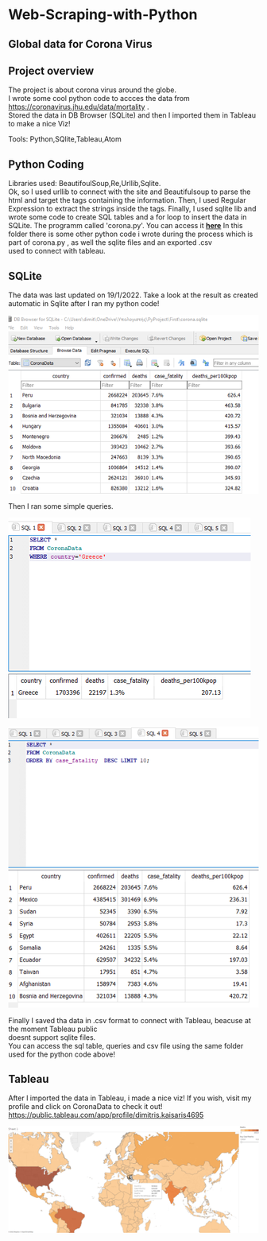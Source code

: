 # Web-Scraping-with-Python
## Global data for Corona Virus

## Project overview
The project is about corona virus around the globe.  
I wrote some cool python code to accces the data from https://coronavirus.jhu.edu/data/mortality .   
Stored the data in DB Browser (SQLite) and then I imported them in Tableau to make a nice Viz!

Tools: Python,SQlite,Tableau,Atom

## Python Coding
Libraries used: BeautifoulSoup,Re,Urllib,Sqlite.       
Ok, so I used urllib to connect with the site and Beautifulsoup to parse the html and target the tags
containing the information. Then, I used Regular Expression to extract the strings inside the tags. Finally,
I used sqlite lib and wrote some code to create SQL tables and a for loop to insert the data in SQLite. The 
programm called 'corona.py'. You can access it **[here](https://github.com/DimKaisaris/Web-Scraping-with-Python/tree/main/Python%20Code)**
In this folder there is some other python code i wrote during the process which is part of corona.py , as well the sqlite files and an exported .csv  
used to connect with tableau.

## SQLite
The data was last updated on 19/1/2022. Take a look at the result as created automatic in Sqlite after I ran my python code!

![shot35](images/Screenshot_35.png)

Then I ran some simple queries.

![shot1](images/Screenshot_1.png)

![shot2](images/Screenshot_2.png)

Finally I saved tha data in .csv format to connect with Tableau, beacuse at the moment Tableau public  
doesnt support sqlite files.  
You can access the sql table, queries and csv file using the same folder used for the python code above!

## Tableau
After I imported the data in Tableau, i made a nice viz! 
If you wish, visit my profile and click on CoronaData to check it out! https://public.tableau.com/app/profile/dimitris.kaisaris4695

![shot3](images/Screenshot_3.png)



